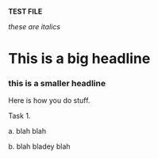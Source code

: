**TEST FILE**

*these are italics*

# This is a big headline

### this is a smaller headline

Here is how you do stuff.

Task 1. 

a. blah blah

b. blah bladey blah

